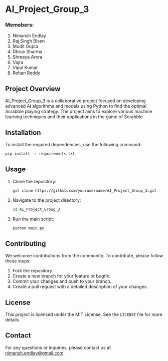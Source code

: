 # AI_Project_Group_3
### Memebers:
1. Nimansh Endlay
2. Raj Singh Bisen
3. Mudit Gupta
4. Dhruv Sharma
5. Shreeya Arora
6. Vajra 
7. Vipul Kumar
8. Rohan Reddy
## Project Overview
AI_Project_Group_3 is a collaborative project focused on developing advanced AI algorithms and models using Python to find the optimal Scrabble playing strategy. The project aims to explore various machine learning techniques and their applications in the game of Scrabble.


## Installation
To install the required dependencies, use the following command:
```bash
pip install -r requirements.txt
```

## Usage
1. Clone the repository:
    ```bash
    git clone https://github.com/yourusername/AI_Project_Group_3.git
    ```
2. Navigate to the project directory:
    ```bash
    cd AI_Project_Group_3
    ```
3. Run the main script:
    ```bash
    python main.py
    ```

## Contributing
We welcome contributions from the community. To contribute, please follow these steps:
1. Fork the repository.
2. Create a new branch for your feature or bugfix.
3. Commit your changes and push to your branch.
4. Create a pull request with a detailed description of your changes.

## License
This project is licensed under the MIT License. See the `LICENSE` file for more details.

## Contact
For any questions or inquiries, please contact us at [nimansh.endlay@gmail.com](mailto:nimansh.endlay@gmail.com).
